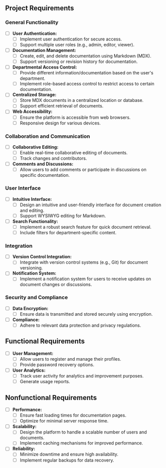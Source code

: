 ## Project Requirements

### General Functionality
- [ ] **User Authentication:**
  - [ ] Implement user authentication for secure access.
  - [ ] Support multiple user roles (e.g., admin, editor, viewer).

- [ ] **Documentation Management:**
  - [ ] Create, edit, and delete documentation using Markdown (MDX).
  - [ ] Support versioning or revision history for documentation.

- [ ] **Departmental Access Control:**
  - [ ] Provide different information/documentation based on the user's department.
  - [ ] Implement role-based access control to restrict access to certain documentation.

- [ ] **Centralized Storage:**
  - [ ] Store MDX documents in a centralized location or database.
  - [ ] Support efficient retrieval of documents.

- [ ] **Web Accessibility:**
  - [ ] Ensure the platform is accessible from web browsers.
  - [ ] Responsive design for various devices.

### Collaboration and Communication
- [ ] **Collaborative Editing:**
  - [ ] Enable real-time collaborative editing of documents.
  - [ ] Track changes and contributors.

- [ ] **Comments and Discussions:**
  - [ ] Allow users to add comments or participate in discussions on specific documentation.

### User Interface
- [ ] **Intuitive Interface:**
  - [ ] Design an intuitive and user-friendly interface for document creation and editing.
  - [ ] Support WYSIWYG editing for Markdown.

- [ ] **Search Functionality:**
  - [ ] Implement a robust search feature for quick document retrieval.
  - [ ] Include filters for department-specific content.

### Integration
- [ ] **Version Control Integration:**
  - [ ] Integrate with version control systems (e.g., Git) for document versioning.

- [ ] **Notification System:**
  - [ ] Implement a notification system for users to receive updates on document changes or discussions.

### Security and Compliance
- [ ] **Data Encryption:**
  - [ ] Ensure data is transmitted and stored securely using encryption.

- [ ] **Compliance:**
  - [ ] Adhere to relevant data protection and privacy regulations.

## Functional Requirements

- [ ] **User Management:**
  - [ ] Allow users to register and manage their profiles.
  - [ ] Provide password recovery options.

- [ ] **User Analytics:**
  - [ ] Track user activity for analytics and improvement purposes.
  - [ ] Generate usage reports.

## Nonfunctional Requirements

- [ ] **Performance:**
  - [ ] Ensure fast loading times for documentation pages.
  - [ ] Optimize for minimal server response time.

- [ ] **Scalability:**
  - [ ] Design the platform to handle a scalable number of users and documents.
  - [ ] Implement caching mechanisms for improved performance.

- [ ] **Reliability:**
  - [ ] Minimize downtime and ensure high availability.
  - [ ] Implement regular backups for data recovery.

